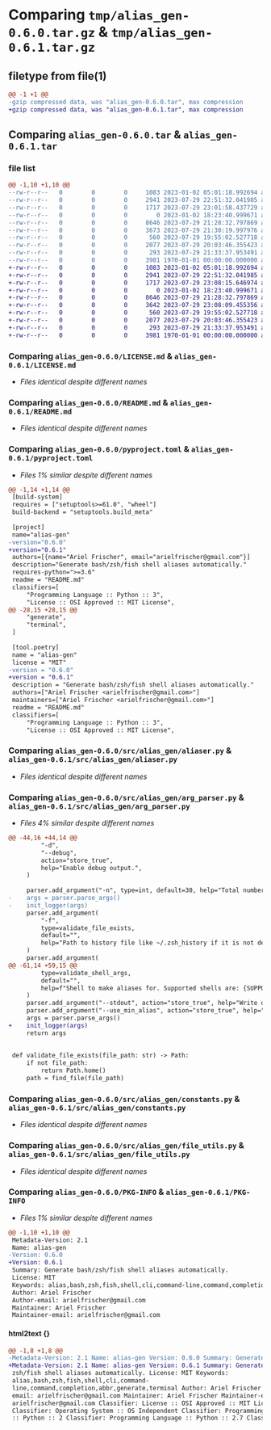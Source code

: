 # Comparing `tmp/alias_gen-0.6.0.tar.gz` & `tmp/alias_gen-0.6.1.tar.gz`

## filetype from file(1)

```diff
@@ -1 +1 @@
-gzip compressed data, was "alias_gen-0.6.0.tar", max compression
+gzip compressed data, was "alias_gen-0.6.1.tar", max compression
```

## Comparing `alias_gen-0.6.0.tar` & `alias_gen-0.6.1.tar`

### file list

```diff
@@ -1,10 +1,10 @@
--rw-r--r--   0        0        0     1083 2023-01-02 05:01:18.992694 alias_gen-0.6.0/LICENSE.md
--rw-r--r--   0        0        0     2941 2023-07-29 22:51:32.041985 alias_gen-0.6.0/README.md
--rw-r--r--   0        0        0     1717 2023-07-29 23:01:58.437729 alias_gen-0.6.0/pyproject.toml
--rw-r--r--   0        0        0        0 2023-01-02 18:23:40.999671 alias_gen-0.6.0/src/alias_gen/__init__.py
--rw-r--r--   0        0        0     8646 2023-07-29 21:28:32.797869 alias_gen-0.6.0/src/alias_gen/aliaser.py
--rw-r--r--   0        0        0     3673 2023-07-29 21:30:19.997976 alias_gen-0.6.0/src/alias_gen/arg_parser.py
--rw-r--r--   0        0        0      560 2023-07-29 19:55:02.527718 alias_gen-0.6.0/src/alias_gen/constants.py
--rw-r--r--   0        0        0     2077 2023-07-29 20:03:46.355423 alias_gen-0.6.0/src/alias_gen/file_utils.py
--rw-r--r--   0        0        0      293 2023-07-29 21:33:37.953491 alias_gen-0.6.0/src/alias_gen/logger.py
--rw-r--r--   0        0        0     3981 1970-01-01 00:00:00.000000 alias_gen-0.6.0/PKG-INFO
+-rw-r--r--   0        0        0     1083 2023-01-02 05:01:18.992694 alias_gen-0.6.1/LICENSE.md
+-rw-r--r--   0        0        0     2941 2023-07-29 22:51:32.041985 alias_gen-0.6.1/README.md
+-rw-r--r--   0        0        0     1717 2023-07-29 23:08:15.646974 alias_gen-0.6.1/pyproject.toml
+-rw-r--r--   0        0        0        0 2023-01-02 18:23:40.999671 alias_gen-0.6.1/src/alias_gen/__init__.py
+-rw-r--r--   0        0        0     8646 2023-07-29 21:28:32.797869 alias_gen-0.6.1/src/alias_gen/aliaser.py
+-rw-r--r--   0        0        0     3642 2023-07-29 23:08:09.455356 alias_gen-0.6.1/src/alias_gen/arg_parser.py
+-rw-r--r--   0        0        0      560 2023-07-29 19:55:02.527718 alias_gen-0.6.1/src/alias_gen/constants.py
+-rw-r--r--   0        0        0     2077 2023-07-29 20:03:46.355423 alias_gen-0.6.1/src/alias_gen/file_utils.py
+-rw-r--r--   0        0        0      293 2023-07-29 21:33:37.953491 alias_gen-0.6.1/src/alias_gen/logger.py
+-rw-r--r--   0        0        0     3981 1970-01-01 00:00:00.000000 alias_gen-0.6.1/PKG-INFO
```

### Comparing `alias_gen-0.6.0/LICENSE.md` & `alias_gen-0.6.1/LICENSE.md`

 * *Files identical despite different names*

### Comparing `alias_gen-0.6.0/README.md` & `alias_gen-0.6.1/README.md`

 * *Files identical despite different names*

### Comparing `alias_gen-0.6.0/pyproject.toml` & `alias_gen-0.6.1/pyproject.toml`

 * *Files 1% similar despite different names*

```diff
@@ -1,14 +1,14 @@
 [build-system]
 requires = ["setuptools>=61.0", "wheel"]
 build-backend = "setuptools.build_meta"
 
 [project]
 name="alias-gen"
-version="0.6.0"
+version="0.6.1"
 authors=[{name="Ariel Frischer", email="arielfrischer@gmail.com"}]
 description="Generate bash/zsh/fish shell aliases automatically."
 requires-python=">=3.6"
 readme = "README.md"
 classifiers=[
     "Programming Language :: Python :: 3",
     "License :: OSI Approved :: MIT License",
@@ -28,15 +28,15 @@
     "generate",
     "terminal",
 ]
 
 [tool.poetry]
 name = "alias-gen"
 license = "MIT"
-version = "0.6.0"
+version = "0.6.1"
 description = "Generate bash/zsh/fish shell aliases automatically."
 authors=["Ariel Frischer <arielfrischer@gmail.com>"]
 maintainers=["Ariel Frischer <arielfrischer@gmail.com>"]
 readme = "README.md"
 classifiers=[
     "Programming Language :: Python :: 3",
     "License :: OSI Approved :: MIT License",
```

### Comparing `alias_gen-0.6.0/src/alias_gen/aliaser.py` & `alias_gen-0.6.1/src/alias_gen/aliaser.py`

 * *Files identical despite different names*

### Comparing `alias_gen-0.6.0/src/alias_gen/arg_parser.py` & `alias_gen-0.6.1/src/alias_gen/arg_parser.py`

 * *Files 4% similar despite different names*

```diff
@@ -44,16 +44,14 @@
         "-d",
         "--debug",
         action="store_true",
         help="Enable debug output.",
     )
 
     parser.add_argument("-n", type=int, default=30, help="Total number of suggestions default is 30")
-    args = parser.parse_args()
-    init_logger(args)
     parser.add_argument(
         "-f",
         type=validate_file_exists,
         default="",
         help="Path to history file like ~/.zsh_history if it is not default.",
     )
     parser.add_argument(
@@ -61,14 +59,15 @@
         type=validate_shell_args,
         default="",
         help=f"Shell to make aliases for. Supported shells are: {SUPPORTED_SHELLS}.",
     )
     parser.add_argument("--stdout", action="store_true", help="Write output to stdout")
     parser.add_argument("--use_min_alias", action="store_true", help="Will use the min_alias list.")
     args = parser.parse_args()
+    init_logger(args)
     return args
 
 
 def validate_file_exists(file_path: str) -> Path:
     if not file_path:
         return Path.home()
     path = find_file(file_path)
```

### Comparing `alias_gen-0.6.0/src/alias_gen/constants.py` & `alias_gen-0.6.1/src/alias_gen/constants.py`

 * *Files identical despite different names*

### Comparing `alias_gen-0.6.0/src/alias_gen/file_utils.py` & `alias_gen-0.6.1/src/alias_gen/file_utils.py`

 * *Files identical despite different names*

### Comparing `alias_gen-0.6.0/PKG-INFO` & `alias_gen-0.6.1/PKG-INFO`

 * *Files 1% similar despite different names*

```diff
@@ -1,10 +1,10 @@
 Metadata-Version: 2.1
 Name: alias-gen
-Version: 0.6.0
+Version: 0.6.1
 Summary: Generate bash/zsh/fish shell aliases automatically.
 License: MIT
 Keywords: alias,bash,zsh,fish,shell,cli,command-line,command,completion,abbr,generate,terminal
 Author: Ariel Frischer
 Author-email: arielfrischer@gmail.com
 Maintainer: Ariel Frischer
 Maintainer-email: arielfrischer@gmail.com
```

#### html2text {}

```diff
@@ -1,8 +1,8 @@
-Metadata-Version: 2.1 Name: alias-gen Version: 0.6.0 Summary: Generate bash/
+Metadata-Version: 2.1 Name: alias-gen Version: 0.6.1 Summary: Generate bash/
 zsh/fish shell aliases automatically. License: MIT Keywords:
 alias,bash,zsh,fish,shell,cli,command-
 line,command,completion,abbr,generate,terminal Author: Ariel Frischer Author-
 email: arielfrischer@gmail.com Maintainer: Ariel Frischer Maintainer-email:
 arielfrischer@gmail.com Classifier: License :: OSI Approved :: MIT License
 Classifier: Operating System :: OS Independent Classifier: Programming Language
 :: Python :: 2 Classifier: Programming Language :: Python :: 2.7 Classifier:
```

